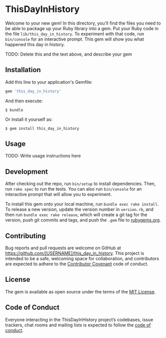 # ThisDayInHistory

Welcome to your new gem! In this directory, you'll find the files you need to be able to package up your Ruby library into a gem. Put your Ruby code in the file `lib/this_day_in_history`. To experiment with that code, run `bin/console` for an interactive prompt. This gem will show you what happened this day in history.

TODO: Delete this and the text above, and describe your gem

## Installation

Add this line to your application's Gemfile:

```ruby
gem 'this_day_in_history'
```

And then execute:

    $ bundle

Or install it yourself as:

    $ gem install this_day_in_history

## Usage

TODO: Write usage instructions here

## Development

After checking out the repo, run `bin/setup` to install dependencies. Then, run `rake spec` to run the tests. You can also run `bin/console` for an interactive prompt that will allow you to experiment.

To install this gem onto your local machine, run `bundle exec rake install`. To release a new version, update the version number in `version.rb`, and then run `bundle exec rake release`, which will create a git tag for the version, push git commits and tags, and push the `.gem` file to [rubygems.org](https://rubygems.org).

## Contributing

Bug reports and pull requests are welcome on GitHub at https://github.com/[USERNAME]/this_day_in_history. This project is intended to be a safe, welcoming space for collaboration, and contributors are expected to adhere to the [Contributor Covenant](http://contributor-covenant.org) code of conduct.

## License

The gem is available as open source under the terms of the [MIT License](https://opensource.org/licenses/MIT).

## Code of Conduct

Everyone interacting in the ThisDayInHistory project’s codebases, issue trackers, chat rooms and mailing lists is expected to follow the [code of conduct](https://github.com/[USERNAME]/this_day_in_history/blob/master/CODE_OF_CONDUCT.md).
